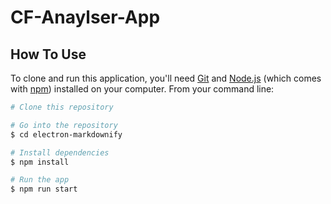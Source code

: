 # CF-Anaylser-App

## How To Use

To clone and run this application, you'll need [Git](https://git-scm.com) and [Node.js](https://nodejs.org/en/download/) (which comes with [npm](http://npmjs.com)) installed on your computer. From your command line:

```bash
# Clone this repository

# Go into the repository
$ cd electron-markdownify

# Install dependencies
$ npm install

# Run the app
$ npm run start
```

